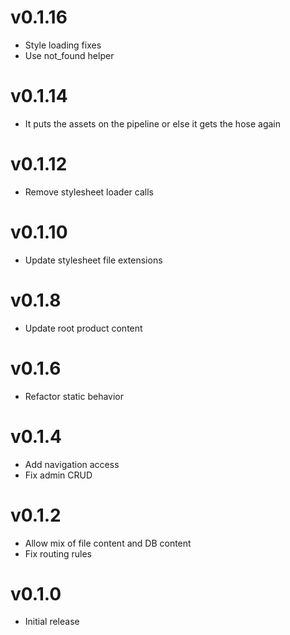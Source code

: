 # v0.1.16
* Style loading fixes
* Use not_found helper

# v0.1.14
* It puts the assets on the pipeline or else it gets the hose again

# v0.1.12
* Remove stylesheet loader calls

# v0.1.10
* Update stylesheet file extensions

# v0.1.8
* Update root product content

# v0.1.6
* Refactor static behavior

# v0.1.4
* Add navigation access
* Fix admin CRUD

# v0.1.2
* Allow mix of file content and DB content
* Fix routing rules

# v0.1.0
* Initial release
